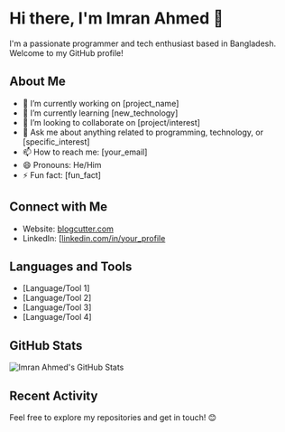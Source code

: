 # Hi there, I'm Imran Ahmed 👋

I'm a passionate programmer and tech enthusiast based in Bangladesh. Welcome to my GitHub profile!

## About Me
- 🔭 I’m currently working on [project_name]
- 🌱 I’m currently learning [new_technology]
- 👯 I’m looking to collaborate on [project/interest]
- 💬 Ask me about anything related to programming, technology, or [specific_interest]
- 📫 How to reach me: [your_email]
- 😄 Pronouns: He/Him
- ⚡ Fun fact: [fun_fact]

## Connect with Me
- Website: [blogcutter.com](https://blogcutter.com)
- LinkedIn: [[linkedin.com/in/your_profile](https://linkedin.com/in/your_profile](https://www.linkedin.com/in/imranbru99/))

## Languages and Tools
- [Language/Tool 1]
- [Language/Tool 2]
- [Language/Tool 3]
- [Language/Tool 4]

## GitHub Stats
![Imran Ahmed's GitHub Stats](https://github-readme-stats.vercel.app/api?username=your_username&show_icons=true&theme=dark)

## Recent Activity
<!--START_SECTION:activity-->
<!--END_SECTION:activity-->

Feel free to explore my repositories and get in touch! 😊
